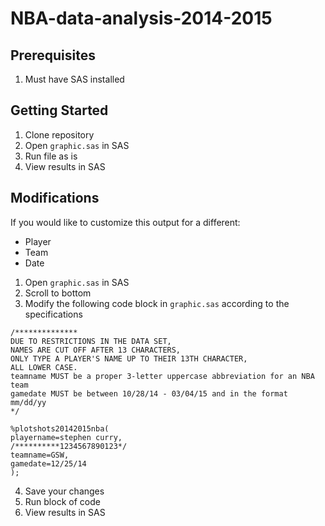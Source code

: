 # NBA-data-analysis-2014-2015

## Prerequisites
1. Must have SAS installed

## Getting Started
1. Clone repository
2. Open `graphic.sas` in SAS
3. Run file as is
4. View results in SAS

## Modifications
If you would like to customize this output for a different:
* Player
* Team
* Date

1. Open `graphic.sas` in SAS
2. Scroll to bottom
3. Modify the following code block in `graphic.sas` according to the specifications
```
/**************
DUE TO RESTRICTIONS IN THE DATA SET,
NAMES ARE CUT OFF AFTER 13 CHARACTERS,
ONLY TYPE A PLAYER'S NAME UP TO THEIR 13TH CHARACTER,
ALL LOWER CASE.
teamname MUST be a proper 3-letter uppercase abbreviation for an NBA team
gamedate MUST be between 10/28/14 - 03/04/15 and in the format mm/dd/yy
*/

%plotshots20142015nba(
playername=stephen curry,
/**********1234567890123*/
teamname=GSW,
gamedate=12/25/14
);
```
4. Save your changes
5. Run block of code
6. View results in SAS
